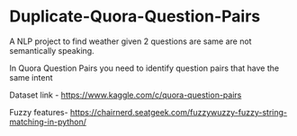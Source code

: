 # Duplicate-Quora-Question-Pairs

A NLP project to find weather given 2 questions are same are not semantically speaking. 

In Quora Question Pairs you need to identify question pairs that have the same intent

Dataset link - https://www.kaggle.com/c/quora-question-pairs

Fuzzy features- https://chairnerd.seatgeek.com/fuzzywuzzy-fuzzy-string-matching-in-python/
